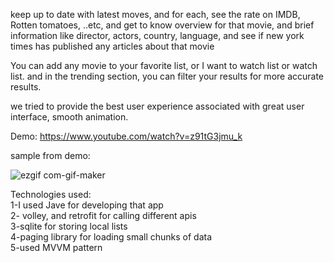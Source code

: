 keep up to date with latest moves, and for each, see the rate on IMDB, Rotten tomatoes, ..etc, and get to know overview for that movie, and brief information like director, actors, country, language, and see if new york times has published any articles about that movie </br>

You can add any movie to your favorite list, or I want to watch list or watch list. and in the trending section, you can filter your results for more accurate results. </br>

we tried to provide the best user experience associated with great user interface, smooth animation. </br>

Demo:
https://www.youtube.com/watch?v=z91tG3jmu_k 

sample from demo:

![ezgif com-gif-maker](https://user-images.githubusercontent.com/69484554/135718205-945d0cc0-8716-4fe7-bb96-03f31a0e68a0.gif)


Technologies used:</br>
1-I used Jave for developing that app</br>
2- volley, and retrofit for calling different apis</br>
3-sqlite for storing local lists</br>
4-paging library for loading small chunks of data</br>
5-used MVVM pattern</br>
